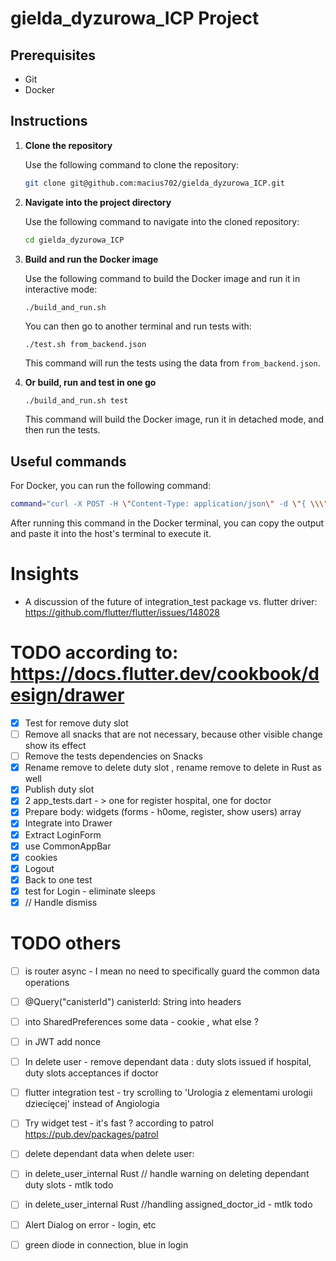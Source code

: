 # gielda_dyzurowa_ICP Project

## Prerequisites

- Git
- Docker

## Instructions

1. **Clone the repository**

    Use the following command to clone the repository:

    ```bash
    git clone git@github.com:macius702/gielda_dyzurowa_ICP.git
    ```

2. **Navigate into the project directory**

    Use the following command to navigate into the cloned repository:

    ```bash
    cd gielda_dyzurowa_ICP
    ```

3. **Build and run the Docker image**

    Use the following command to build the Docker image and run it in interactive mode:

    ```bash
    ./build_and_run.sh
    ```
    You can then go to another terminal and run tests with:
    ```
    ./test.sh from_backend.json
    ```
    This command will run the tests using the data from `from_backend.json`.

4. **Or build, run and test in one go**

    ```
    ./build_and_run.sh test
    ```
    This command will build the Docker image, run it in detached mode, and then run the tests.

## Useful commands

For Docker, you can run the following command:

```bash
command="curl -X POST -H \"Content-Type: application/json\" -d \"{ \\\"hello\\\": \\\"world\\\" }\" \"http://$(dfx canister id d_backend).localhost:$(dfx info webserver-port)\"" ; echo $command
```

After running this command in the Docker terminal, you can copy the output and paste it into the host's terminal to execute it.

# Insights

- A discussion of the future of integration_test package vs. flutter driver: https://github.com/flutter/flutter/issues/148028

# TODO according to: https://docs.flutter.dev/cookbook/design/drawer

- [x] Test for remove duty slot
- [ ] Remove all snacks that are not necessary, because other visible change show its effect
- [ ] Remove the tests dependencies on Snacks
- [x] Rename remove to delete duty slot , rename remove to delete in Rust as well
- [x] Publish duty slot
- [x] 2 app_tests.dart - > one for register hospital, one for doctor
- [x] Prepare body: widgets (forms - h0ome, register, show users) array 
- [x] Integrate into Drawer
- [x] Extract LoginForm
- [x] use CommonAppBar 
- [x] cookies
- [x] Logout
- [x] Back to one test
- [x] test for Login - eliminate sleeps
- [x] // Handle dismiss

# TODO others


- [ ] is router async - I mean no need to specifically guard the common data operations 
- [ ] @Query("canisterId") canisterId: String into headers
- [ ] into SharedPreferences some data - cookie , what else ?
- [ ] in JWT add nonce
- [ ] In delete user - remove dependant data : duty slots issued if hospital, duty slots acceptances if doctor
- [ ] flutter integration test - try scrolling to 'Urologia z elementami urologii dziecięcej' instead of Angiologia
- [ ] Try widget test - it's fast ? according to patrol  https://pub.dev/packages/patrol
- [ ] delete dependant data when delete user:
- [ ] in delete_user_internal Rust // handle warning on deleting  dependant duty slots - mtlk todo
- [ ] in delete_user_internal Rust //handling assigned_doctor_id - mtlk todo
- [ ] Alert Dialog on error - login, etc
- [ ] green diode in connection, blue in login

